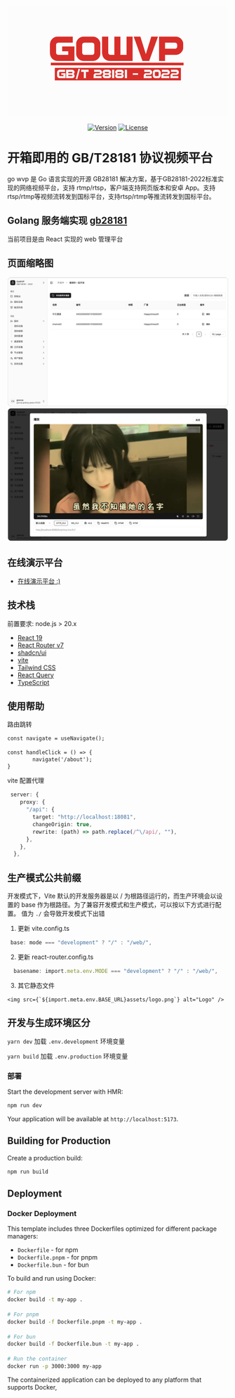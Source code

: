 <p align="center">
    <img src="./docs/logo.png" alt="GoWVP Logo" width="550"/>
</p>

<p align="center">
    <a href="https://github.com/gowvp/gb28181/releases"><img src="https://img.shields.io/github/v/release/ixugo/goweb?include_prereleases" alt="Version"/></a>
    <a href="https://github.com/ixugo/goweb/blob/master/LICENSE.txt"><img src="https://img.shields.io/dub/l/vibe-d.svg" alt="License"/></a>
</p>

# 开箱即用的 GB/T28181 协议视频平台

go wvp 是 Go 语言实现的开源 GB28181 解决方案，基于GB28181-2022标准实现的网络视频平台，支持 rtmp/rtsp，客户端支持网页版本和安卓 App。支持rtsp/rtmp等视频流转发到国标平台，支持rtsp/rtmp等推流转发到国标平台。

## Golang 服务端实现 [gb28181](github.com/gowvp/gb28181)

当前项目是由 React 实现的 web 管理平台

## 页面缩略图

![首页概览](./docs/home.webp)
![首页概览](./docs/play.webp)

## 在线演示平台
+ [在线演示平台 :)](http://gowvp.golang.space:15123/)



## 技术栈

前置要求:
node.js > 20.x

+ [React 19](https://react.dev/)
+ [React Router v7](https://reactrouter.com/)
+ [shadcn/ui](https://ui.shadcn.com/)
+ [vite](https://cn.vitejs.dev/)
+ [Tailwind CSS](https://tailwindcss.com/)
+ [React Query](https://tanstack.com/query/latest/docs/framework/react/overview)
+ [TypeScript](https://www.typescriptlang.org/)

## 使用帮助

路由跳转

```tsx
const navigate = useNavigate();

const handleClick = () => {
		navigate('/about');
}
```

vite 配置代理
```ts
 server: {
    proxy: {
      "/api": {
        target: "http://localhost:18081",
        changeOrigin: true,
        rewrite: (path) => path.replace(/^\/api/, ""),
      },
    },
  },
```

## 生产模式公共前缀

开发模式下，Vite 默认的开发服务器是以 / 为根路径运行的，而生产环境会以设置的 base 作为根路径。为了兼容开发模式和生产模式，可以按以下方式进行配置。
值为 `./` 会导致开发模式下出错


1.  更新 vite.config.ts
```ts
 base: mode === "development" ? "/" : "/web/",
```
2. 更新 react-router.config.ts
```ts
  basename: import.meta.env.MODE === "development" ? "/" : "/web/",
```

3. 其它静态文件
```tsx
<img src={`${import.meta.env.BASE_URL}assets/logo.png`} alt="Logo" />
```

## 开发与生成环境区分

`yarn dev` 加载 `.env.development` 环境变量

`yarn build` 加载 `.env.production` 环境变量



### 部署

Start the development server with HMR:

```bash
npm run dev
```

Your application will be available at `http://localhost:5173`.

## Building for Production

Create a production build:

```bash
npm run build
```

## Deployment

### Docker Deployment

This template includes three Dockerfiles optimized for different package managers:

- `Dockerfile` - for npm
- `Dockerfile.pnpm` - for pnpm
- `Dockerfile.bun` - for bun

To build and run using Docker:

```bash
# For npm
docker build -t my-app .

# For pnpm
docker build -f Dockerfile.pnpm -t my-app .

# For bun
docker build -f Dockerfile.bun -t my-app .

# Run the container
docker run -p 3000:3000 my-app
```

The containerized application can be deployed to any platform that supports Docker,
```
